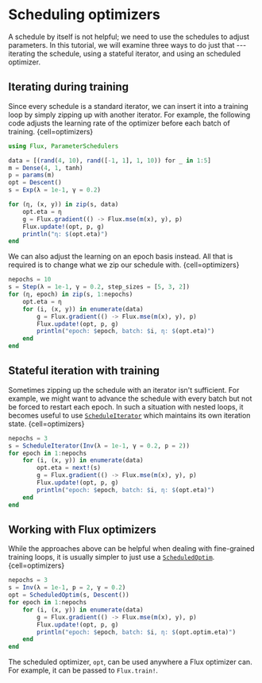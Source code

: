 # Scheduling optimizers

A schedule by itself is not helpful; we need to use the schedules to adjust parameters. In this tutorial, we will examine three ways to do just that --- iterating the schedule, using a stateful iterator, and using an scheduled optimizer.

## Iterating during training

Since every schedule is a standard iterator, we can insert it into a training loop by simply zipping up with another iterator. For example, the following code adjusts the learning rate of the optimizer before each batch of training.
{cell=optimizers}
```julia
using Flux, ParameterSchedulers

data = [(rand(4, 10), rand([-1, 1], 1, 10)) for _ in 1:5]
m = Dense(4, 1, tanh)
p = params(m)
opt = Descent()
s = Exp(λ = 1e-1, γ = 0.2)

for (η, (x, y)) in zip(s, data)
    opt.eta = η
    g = Flux.gradient(() -> Flux.mse(m(x), y), p)
    Flux.update!(opt, p, g)
    println("η: $(opt.eta)")
end
```

We can also adjust the learning on an epoch basis instead. All that is required is to change what we zip our schedule with.
{cell=optimizers}
```julia
nepochs = 10
s = Step(λ = 1e-1, γ = 0.2, step_sizes = [5, 3, 2])
for (η, epoch) in zip(s, 1:nepochs)
    opt.eta = η
    for (i, (x, y)) in enumerate(data)
        g = Flux.gradient(() -> Flux.mse(m(x), y), p)
        Flux.update!(opt, p, g)
        println("epoch: $epoch, batch: $i, η: $(opt.eta)")
    end
end
```

## Stateful iteration with training

Sometimes zipping up the schedule with an iterator isn't sufficient. For example, we might want to advance the schedule with every batch but not be forced to restart each epoch. In such a situation with nested loops, it becomes useful to use [`ScheduleIterator`](#) which maintains its own iteration state.
{cell=optimizers}
```julia
nepochs = 3
s = ScheduleIterator(Inv(λ = 1e-1, γ = 0.2, p = 2))
for epoch in 1:nepochs
    for (i, (x, y)) in enumerate(data)
        opt.eta = next!(s)
        g = Flux.gradient(() -> Flux.mse(m(x), y), p)
        Flux.update!(opt, p, g)
        println("epoch: $epoch, batch: $i, η: $(opt.eta)")
    end
end
```

## Working with Flux optimizers

While the approaches above can be helpful when dealing with fine-grained training loops, it is usually simpler to just use a [`ScheduledOptim`](#).
{cell=optimizers}
```julia
nepochs = 3
s = Inv(λ = 1e-1, p = 2, γ = 0.2)
opt = ScheduledOptim(s, Descent())
for epoch in 1:nepochs
    for (i, (x, y)) in enumerate(data)
        g = Flux.gradient(() -> Flux.mse(m(x), y), p)
        Flux.update!(opt, p, g)
        println("epoch: $epoch, batch: $i, η: $(opt.optim.eta)")
    end
end
```
The scheduled optimizer, `opt`, can be used anywhere a Flux optimizer can. For example, it can be passed to `Flux.train!`.